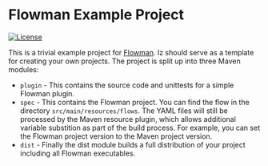 # Flowman Example Project

[![License](https://img.shields.io/badge/License-Apache%202.0-blue.svg)](https://opensource.org/licenses/Apache-2.0)

This is a trivial example project for [Flowman](https://flowman.io). Iz should serve as a template for creating your
own projects. The project is split up into three Maven modules:

* `plugin` - This contains the source code and unittests for a simple Flowman plugin.
* `spec` - This contains the Flowman project. You can find the flow in the directory
  `src/main/resources/flows`. The YAML files will still be processed by the Maven resource plugin, which allows
  additional variable substition as part of the build process. For example, you can set the Flowman project version
  to the Maven project version.
* `dist` - Finally the dist module builds a full distribution of your project including all Flowman executables.  
